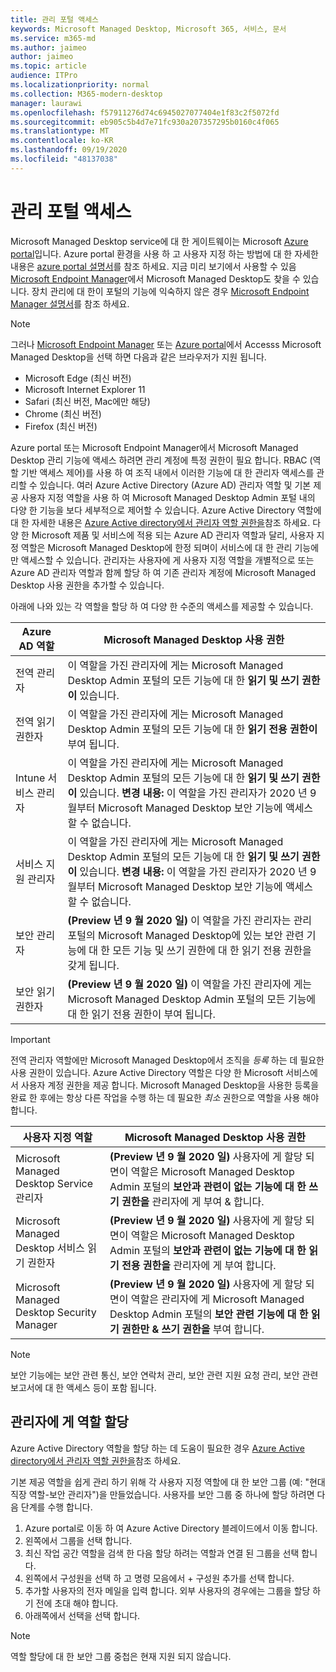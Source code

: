```yaml
---
title: 관리 포털 액세스
keywords: Microsoft Managed Desktop, Microsoft 365, 서비스, 문서
ms.service: m365-md
ms.author: jaimeo
author: jaimeo
ms.topic: article
audience: ITPro
ms.localizationpriority: normal
ms.collection: M365-modern-desktop
manager: laurawi
ms.openlocfilehash: f57911276d74c6945027077404e1f83c2f5072fd
ms.sourcegitcommit: eb905c5b4d7e71fc930a207357295b0160c4f065
ms.translationtype: MT
ms.contentlocale: ko-KR
ms.lasthandoff: 09/19/2020
ms.locfileid: "48137038"
---
```

# <a name="access-the-admin-portal"></a>관리 포털 액세스

Microsoft Managed Desktop service에 대 한 게이트웨이는 Microsoft [Azure portal](https://portal.azure.com)입니다. Azure portal 환경을 사용 하 고 사용자 지정 하는 방법에 대 한 자세한 내용은 [azure portal 설명서](https://docs.microsoft.com/azure/azure-portal/)를 참조 하세요. 지금 미리 보기에서 사용할 수 있음 [Microsoft Endpoint Manager](https://endpoint.microsoft.com/)에서 Microsoft Managed Desktop도 찾을 수 있습니다. 장치 관리에 대 한이 포털의 기능에 익숙하지 않은 경우 [Microsoft Endpoint Manager 설명서](https://docs.microsoft.com/mem/)를 참조 하세요.

> [!NOTE]
> 그러나 [Microsoft Endpoint Manager](https://endpoint.microsoft.com/) 또는 [Azure portal](https://portal.azure.com)에서 Accesss Microsoft Managed Desktop을 선택 하면 다음과 같은 브라우저가 지원 됩니다.
> - Microsoft Edge (최신 버전)
> - Microsoft Internet Explorer 11
> - Safari (최신 버전, Mac에만 해당)
> - Chrome (최신 버전)
> - Firefox (최신 버전)

Azure portal 또는 Microsoft Endpoint Manager에서 Microsoft Managed Desktop 관리 기능에 액세스 하려면 관리 계정에 특정 권한이 필요 합니다. RBAC (역할 기반 액세스 제어)를 사용 하 여 조직 내에서 이러한 기능에 대 한 관리자 액세스를 관리할 수 있습니다. 여러 Azure Active Directory (Azure AD) 관리자 역할 및 기본 제공 사용자 지정 역할을 사용 하 여 Microsoft Managed Desktop Admin 포털 내의 다양 한 기능을 보다 세부적으로 제어할 수 있습니다. Azure Active Directory 역할에 대 한 자세한 내용은 [Azure Active directory에서 관리자 역할 권한을](https://docs.microsoft.com/azure/active-directory/users-groups-roles/directory-assign-admin-roles)참조 하세요. 다양 한 Microsoft 제품 및 서비스에 적용 되는 Azure AD 관리자 역할과 달리, 사용자 지정 역할은 Microsoft Managed Desktop에 한정 되며이 서비스에 대 한 관리 기능에만 액세스할 수 있습니다. 관리자는 사용자에 게 사용자 지정 역할을 개별적으로 또는 Azure AD 관리자 역할과 함께 할당 하 여 기존 관리자 계정에 Microsoft Managed Desktop 사용 권한을 추가할 수 있습니다.

아래에 나와 있는 각 역할을 할당 하 여 다양 한 수준의 액세스를 제공할 수 있습니다.

|Azure AD 역할  |Microsoft Managed Desktop 사용 권한  |
|---------|---------|
|전역 관리자     | 이 역할을 가진 관리자에 게는 Microsoft Managed Desktop Admin 포털의 모든 기능에 대 한 **읽기 및 쓰기 권한이** 있습니다.         |
|전역 읽기 권한자     | 이 역할을 가진 관리자에 게는 Microsoft Managed Desktop Admin 포털의 모든 기능에 대 한 **읽기 전용 권한이** 부여 됩니다.         |
|Intune 서비스 관리자     |  이 역할을 가진 관리자에 게는 Microsoft Managed Desktop Admin 포털의 모든 기능에 대 한 **읽기 및 쓰기 권한이** 있습니다. **변경 내용:** 이 역할을 가진 관리자가 2020 년 9 월부터 Microsoft Managed Desktop 보안 기능에 액세스할 수 없습니다.       |
|서비스 지원 관리자     | 이 역할을 가진 관리자에 게는 Microsoft Managed Desktop Admin 포털의 모든 기능에 대 한 **읽기 및 쓰기 권한이** 있습니다. **변경 내용:** 이 역할을 가진 관리자가 2020 년 9 월부터 Microsoft Managed Desktop 보안 기능에 액세스할 수 없습니다.         |
|보안 관리자 | **(Preview 년 9 월 2020 일)** 이 역할을 가진 관리자는 관리 포털의 Microsoft Managed Desktop에 있는 보안 관련 기능에 대 한 모든 기능 및 쓰기 권한에 대 한 읽기 전용 권한을 갖게 됩니다. |
|보안 읽기 권한자 | **(Preview 년 9 월 2020 일)**  이 역할을 가진 관리자에 게는 Microsoft Managed Desktop Admin 포털의 모든 기능에 대 한 읽기 전용 권한이 부여 됩니다.|

> [!IMPORTANT]
> 전역 관리자 역할에만 Microsoft Managed Desktop에서 조직을 *등록* 하는 데 필요한 사용 권한이 있습니다. Azure Active Directory 역할은 다양 한 Microsoft 서비스에서 사용자 계정 권한을 제공 합니다. Microsoft Managed Desktop을 사용한 등록을 완료 한 후에는 항상 다른 작업을 수행 하는 데 필요한 *최소* 권한으로 역할을 사용 해야 합니다.

 
|사용자 지정 역할  |Microsoft Managed Desktop 사용 권한  |
|---------|---------|
|Microsoft Managed Desktop Service 관리자  | **(Preview 년 9 월 2020 일)** 사용자에 게 할당 되 면이 역할은 Microsoft Managed Desktop Admin 포털의 **보안과 관련이 없는 기능에 대 한 쓰기 권한을** 관리자에 게 부여 & 합니다.  |
|Microsoft Managed Desktop 서비스 읽기 권한자 | **(Preview 년 9 월 2020 일)** 사용자에 게 할당 되 면이 역할은 Microsoft Managed Desktop Admin 포털의 **보안과 관련이 없는 기능에 대 한 읽기 전용 권한을** 관리자에 게 부여 합니다. |
|Microsoft Managed Desktop Security Manager | **(Preview 년 9 월 2020 일)** 사용자에 게 할당 되 면이 역할은 관리자에 게 Microsoft Managed Desktop Admin 포털의 **보안 관련 기능에 대 한 읽기 권한만 & 쓰기 권한을** 부여 합니다.   |

> [!NOTE]
> 보안 기능에는 보안 관련 통신, 보안 연락처 관리, 보안 관련 지원 요청 관리, 보안 관련 보고서에 대 한 액세스 등이 포함 됩니다. 

## <a name="assigning-roles-to-administrators"></a>관리자에 게 역할 할당

Azure Active Directory 역할을 할당 하는 데 도움이 필요한 경우 [Azure Active directory에서 관리자 역할 권한을](https://docs.microsoft.com/azure/active-directory/users-groups-roles/directory-assign-admin-roles)참조 하세요.

기본 제공 역할을 쉽게 관리 하기 위해 각 사용자 지정 역할에 대 한 보안 그룹 (예: "현대 직장 역할-보안 관리자")을 만들었습니다. 사용자를 보안 그룹 중 하나에 할당 하려면 다음 단계를 수행 합니다.
1.  Azure portal로 이동 하 여 Azure Active Directory 블레이드에서 이동 합니다.
2.  왼쪽에서 그룹을 선택 합니다.
3.  최신 작업 공간 역할을 검색 한 다음 할당 하려는 역할과 연결 된 그룹을 선택 합니다. 
4.  왼쪽에서 구성원을 선택 하 고 명령 모음에서 + 구성원 추가를 선택 합니다.
5.  추가할 사용자의 전자 메일을 입력 합니다. 외부 사용자의 경우에는 그룹을 할당 하기 전에 초대 해야 합니다.
6.  아래쪽에서 선택을 선택 합니다.

> [!NOTE]
> 역할 할당에 대 한 보안 그룹 중첩은 현재 지원 되지 않습니다. 
